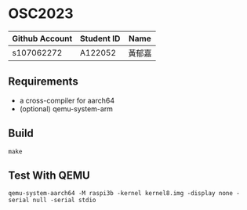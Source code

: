 # OSC2023

| Github Account | Student ID | Name          |
|----------------|------------|---------------|
| s107062272     | A122052    | 黃郁嘉         |

## Requirements

* a cross-compiler for aarch64
* (optional) qemu-system-arm

## Build 

```
make
```

## Test With QEMU

```
qemu-system-aarch64 -M raspi3b -kernel kernel8.img -display none -serial null -serial stdio
```
